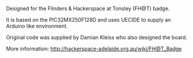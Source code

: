Designed for the Flinders & Hackerspace at Tonsley (FH@T) badge.

It is based on the PIC32MX250F128D and uses UECIDE to supply an Arduino
like environment.

Original code was supplied by Damian Kleiss who also designed the board.

More information: http://hackerspace-adelaide.org.au/wiki/FH@T_Badge

